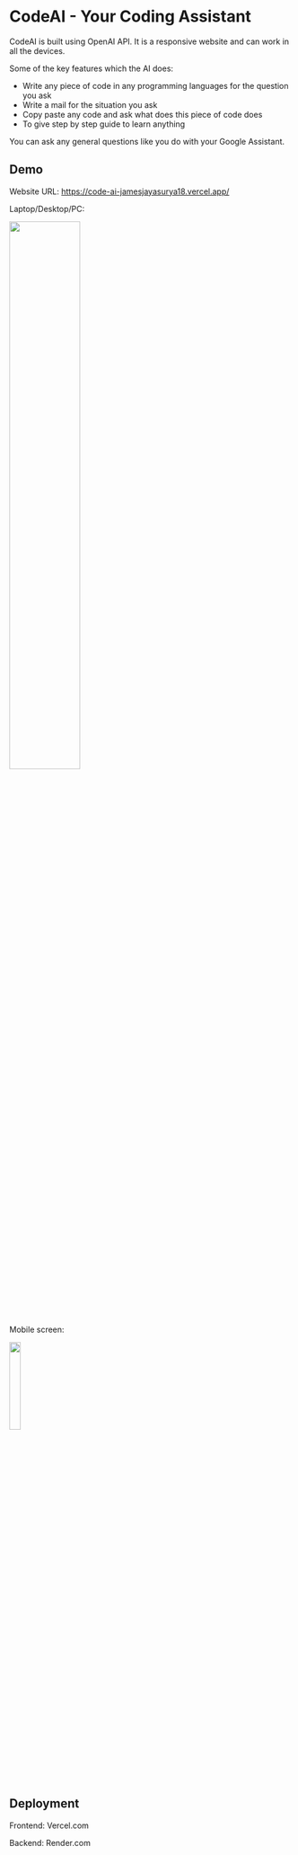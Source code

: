 # CodeAI - Your Coding Assistant

CodeAI is built using OpenAI API. It is a responsive website and can work in all the devices.

Some of the key features which the AI does:

- Write any piece of code in any programming languages for the question you ask
- Write a mail for the situation you ask
- Copy paste any code and ask what does this piece of code does
- To give step by step guide to learn anything


You can ask any general questions like you do with your Google Assistant.

## Demo
Website URL: https://code-ai-jamesjayasurya18.vercel.app/

Laptop/Desktop/PC:

<img src="https://user-images.githubusercontent.com/86909638/210045534-cebddb8a-4ae6-466c-9047-2a7ac7cd3915.png" width=50% height=50%>

Mobile screen:

<img src="https://user-images.githubusercontent.com/86909638/210047692-cb09eee4-8eb7-4619-a4b8-783c008103cd.png" width=20% height=20%>


## Deployment

Frontend: Vercel.com

Backend: Render.com
